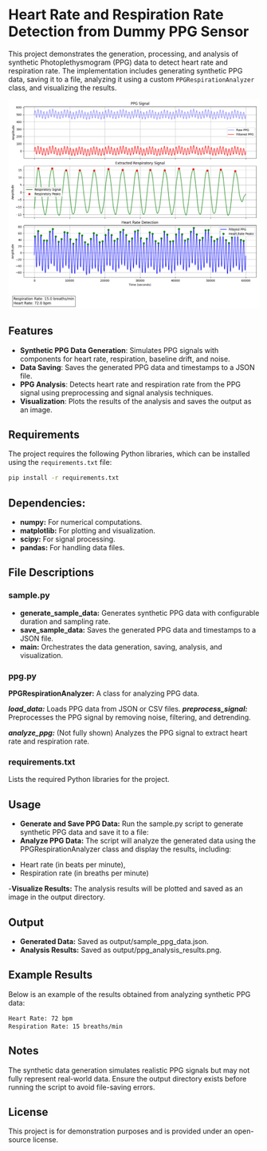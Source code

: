 # Heart Rate and Respiration Rate Detection from Dummy PPG Sensor

This project demonstrates the generation, processing, and analysis of synthetic Photoplethysmogram (PPG) data to detect heart rate and respiration rate. The implementation includes generating synthetic PPG data, saving it to a file, analyzing it using a custom `PPGRespirationAnalyzer` class, and visualizing the results.

![Example](output/ppg_analysis_results.png)

## Features

- **Synthetic PPG Data Generation**: Simulates PPG signals with components for heart rate, respiration, baseline drift, and noise.
- **Data Saving**: Saves the generated PPG data and timestamps to a JSON file.
- **PPG Analysis**: Detects heart rate and respiration rate from the PPG signal using preprocessing and signal analysis techniques.
- **Visualization**: Plots the results of the analysis and saves the output as an image.

## Requirements

The project requires the following Python libraries, which can be installed using the `requirements.txt` file:

```bash
pip install -r requirements.txt
```

## Dependencies:
- **numpy:** For numerical computations.
- **matplotlib:** For plotting and visualization.
- **scipy:** For signal processing.
- **pandas:** For handling data files.


## File Descriptions
### sample.py

- **generate_sample_data:** Generates synthetic PPG data with configurable duration and sampling rate.
- **save_sample_data:** Saves the generated PPG data and timestamps to a JSON file.
- **main:** Orchestrates the data generation, saving, analysis, and visualization.

### ppg.py

**PPGRespirationAnalyzer:** A class for analyzing PPG data.

**_load_data:_** Loads PPG data from JSON or CSV files.
**_preprocess_signal:_** Preprocesses the PPG signal by removing noise, filtering, and detrending.

**_analyze_ppg:_** (Not fully shown) Analyzes the PPG signal to extract heart rate and respiration rate.

### requirements.txt

Lists the required Python libraries for the project.

## Usage

- **Generate and Save PPG Data:** Run the sample.py script to generate synthetic PPG data and save it to a file:
- **Analyze PPG Data:** The script will analyze the generated data using the PPGRespirationAnalyzer class and display the results, including:
* Heart rate (in beats per minute),
* Respiration rate (in breaths per minute)

-**Visualize Results:** The analysis results will be plotted and saved as an image in the output directory.

## Output

- **Generated Data:** Saved as output/sample_ppg_data.json.
- **Analysis Results:** Saved as output/ppg_analysis_results.png.

## Example Results
Below is an example of the results obtained from analyzing synthetic PPG data:

```
Heart Rate: 72 bpm
Respiration Rate: 15 breaths/min
```

## Notes
The synthetic data generation simulates realistic PPG signals but may not fully represent real-world data.
Ensure the output directory exists before running the script to avoid file-saving errors.

## License
This project is for demonstration purposes and is provided under an open-source license.

